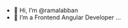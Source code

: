 - 👋 Hi, I’m @ramalabban
- 👀 I’m a Frontend Angular Developer ...


<!---
ramalabban/ramalabban is a ✨ special ✨ repository because its `README.md` (this file) appears on your GitHub profile.
You can click the Preview link to take a look at your changes.
--->

